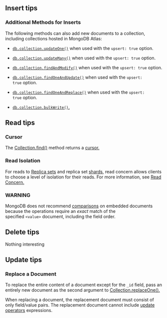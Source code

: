 ## Insert tips

### Additional Methods for Inserts[](https://www.mongodb.com/docs/manual/reference/insert-methods/#additional-methods-for-inserts "Permalink to this heading")

The following methods can also add new documents to a collection, including collections hosted in MongoDB Atlas:

- [`db.collection.updateOne()`](https://www.mongodb.com/docs/manual/reference/method/db.collection.updateOne/#mongodb-method-db.collection.updateOne) when used with the `upsert: true` option.
    
- [`db.collection.updateMany()`](https://www.mongodb.com/docs/manual/reference/method/db.collection.updateMany/#mongodb-method-db.collection.updateMany) when used with the `upsert: true` option.
    
- [`db.collection.findAndModify()`](https://www.mongodb.com/docs/manual/reference/method/db.collection.findAndModify/#mongodb-method-db.collection.findAndModify) when used with the `upsert: true` option.
    
- [`db.collection.findOneAndUpdate()`](https://www.mongodb.com/docs/manual/reference/method/db.collection.findOneAndUpdate/#mongodb-method-db.collection.findOneAndUpdate) when used with the `upsert: true` option.
    
- [`db.collection.findOneAndReplace()`](https://www.mongodb.com/docs/manual/reference/method/db.collection.findOneAndReplace/#mongodb-method-db.collection.findOneAndReplace) when used with the `upsert: true` option.
    
- [`db.collection.bulkWrite()`.](https://www.mongodb.com/docs/manual/reference/method/db.collection.bulkWrite/#mongodb-method-db.collection.bulkWrite)


## Read tips

### Cursor[](https://www.mongodb.com/docs/manual/tutorial/query-documents/#cursor "Permalink to this heading")

The [Collection.find()](http://mongodb.github.io/node-mongodb-native/3.6/api/Collection.html#find) method returns a [cursor.](http://mongodb.github.io/node-mongodb-native/3.6/api/Cursor.html)

### Read Isolation[](https://www.mongodb.com/docs/manual/tutorial/query-documents/#read-isolation "Permalink to this heading")

For reads to [Replica sets](https://www.mongodb.com/docs/manual/replication/#std-label-replication) and replica set [shards](https://www.mongodb.com/docs/manual/sharding/#std-label-sharding-background), read concern allows clients to choose a level of isolation for their reads. For more information, see [Read Concern.](https://www.mongodb.com/docs/manual/reference/read-concern/)
### WARNING

MongoDB does not recommend [comparisons](https://www.mongodb.com/docs/manual/reference/operator/query/#std-label-query-comparison) on embedded documents because the operations require an _exact_ match of the specified `<value>` document, including the field order.


## Delete tips

Nothing interesting

## Update tips
### Replace a Document[](https://www.mongodb.com/docs/manual/tutorial/update-documents/#replace-a-document "Permalink to this heading")

To replace the entire content of a document except for the `_id` field, pass an entirely new document as the second argument to [Collection.replaceOne().](http://mongodb.github.io/node-mongodb-native/3.6/api/Collection.html#replaceOne)

When replacing a document, the replacement document must consist of only field/value pairs. The replacement document cannot include [update operators](https://www.mongodb.com/docs/manual/reference/operator/update/#std-label-update-operators-top-level) expressions.